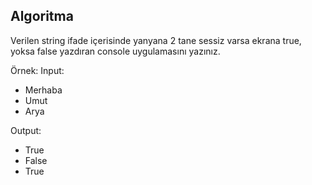 ## Algoritma

Verilen string ifade içerisinde yanyana 2 tane sessiz varsa ekrana true, yoksa false yazdıran console uygulamasını yazınız. 

Örnek:
Input:
* Merhaba
* Umut
* Arya

Output:
* True
* False
* True
